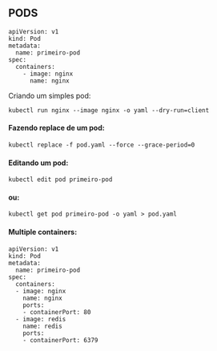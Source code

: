 ## PODS

```
apiVersion: v1
kind: Pod
metadata:
  name: primeiro-pod
spec:
  containers:
    - image: nginx
      name: nginx
```

Criando um simples pod:
```
kubectl run nginx --image nginx -o yaml --dry-run=client
```

#### Fazendo replace de um pod:
```
kubectl replace -f pod.yaml --force --grace-period=0
```

#### Editando um pod:
```
kubectl edit pod primeiro-pod
```
#### ou:
```
kubectl get pod primeiro-pod -o yaml > pod.yaml
```

#### Multiple containers:
```
apiVersion: v1
kind: Pod
metadata:
  name: primeiro-pod
spec:
  containers:
  - image: nginx
    name: nginx
    ports:
    - containerPort: 80
  - image: redis
    name: redis
    ports:
    - containerPort: 6379
```

